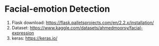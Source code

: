 # Facial-emotion Detection
1. Flask download: https://flask.palletsprojects.com/en/2.2.x/installation/
2. Dataset: https://www.kaggle.com/datasets/ahmedmoorsy/facial-expression
3. keras: https://keras.io/
